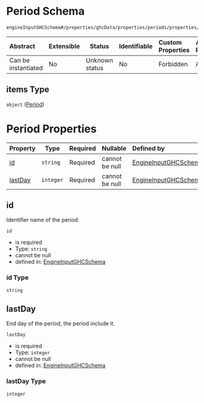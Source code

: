 # Period Schema

```txt
engineInputGHCSchema#/properties/ghcData/properties/periods/properties/periodsList/items
```




| Abstract            | Extensible | Status         | Identifiable | Custom Properties | Additional Properties | Access Restrictions | Defined In                                                         |
| :------------------ | ---------- | -------------- | ------------ | :---------------- | --------------------- | ------------------- | ------------------------------------------------------------------ |
| Can be instantiated | No         | Unknown status | No           | Forbidden         | Allowed               | none                | [ghc.schema.json\*](../out/ghc.schema.json "open original schema") |

## items Type

`object` ([Period](ghc-properties-ghcdata-properties-periods-properties-periodslist-period.md))

# Period Properties

| Property            | Type      | Required | Nullable       | Defined by                                                                                                                                                                                                                          |
| :------------------ | --------- | -------- | -------------- | :---------------------------------------------------------------------------------------------------------------------------------------------------------------------------------------------------------------------------------- |
| [id](#id)           | `string`  | Required | cannot be null | [EngineInputGHCSchema](ghc-properties-ghcdata-properties-periods-properties-periodslist-period-properties-id.md "engineInputGHCSchema#/properties/ghcData/properties/periods/properties/periodsList/items/properties/id")           |
| [lastDay](#lastday) | `integer` | Required | cannot be null | [EngineInputGHCSchema](ghc-properties-ghcdata-properties-periods-properties-periodslist-period-properties-lastday.md "engineInputGHCSchema#/properties/ghcData/properties/periods/properties/periodsList/items/properties/lastDay") |

## id

Identifier name of the period.


`id`

-   is required
-   Type: `string`
-   cannot be null
-   defined in: [EngineInputGHCSchema](ghc-properties-ghcdata-properties-periods-properties-periodslist-period-properties-id.md "engineInputGHCSchema#/properties/ghcData/properties/periods/properties/periodsList/items/properties/id")

### id Type

`string`

## lastDay

End day of the period, the period include it.


`lastDay`

-   is required
-   Type: `integer`
-   cannot be null
-   defined in: [EngineInputGHCSchema](ghc-properties-ghcdata-properties-periods-properties-periodslist-period-properties-lastday.md "engineInputGHCSchema#/properties/ghcData/properties/periods/properties/periodsList/items/properties/lastDay")

### lastDay Type

`integer`
